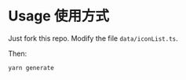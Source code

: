 # Usage 使用方式

Just fork this repo. Modify the file `data/iconList.ts`.

Then:

```bash
yarn generate
```
